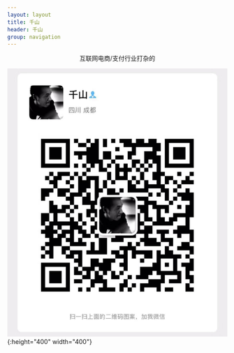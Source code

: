 ```yaml
---
layout: layout
title: 千山
header: 千山
group: navigation
---
```



<center>互联网电商/支付行业打杂的</center>  

![](/images/author/qianshan.jpeg){:height="400" width="400"}